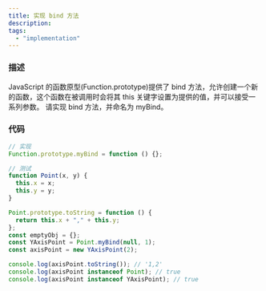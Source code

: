 ```yaml
---
title: 实现 bind 方法
description:
tags:
  - "implementation"
---
```


### 描述

JavaScript 的函数原型(Function.prototype)提供了 bind 方法，允许创建一个新的函数，这个函数在被调用时会将其 this 关键字设置为提供的值，并可以接受一系列参数。
请实现 bind 方法，并命名为 myBind。

### 代码

```js
// 实现
Function.prototype.myBind = function () {};

// 测试
function Point(x, y) {
  this.x = x;
  this.y = y;
}

Point.prototype.toString = function () {
  return this.x + "," + this.y;
};
const emptyObj = {};
const YAxisPoint = Point.myBind(null, 1);
const axisPoint = new YAxisPoint(2);

console.log(axisPoint.toString()); // '1,2'
console.log(axisPoint instanceof Point); // true
console.log(axisPoint instanceof YAxisPoint); // true
```
